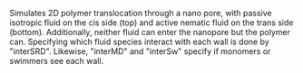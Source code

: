 Simulates 2D polymer translocation through a nano pore, with passive isotropic fluid on the cis side (top) and active nematic fluid on the trans side (bottom). Additionally, neither fluid can enter the nanopore but the polymer can. Specifying which fluid species interact with each wall is done by "interSRD". Likewise, "interMD" and "interSw" specify if monomers or swimmers see each wall.